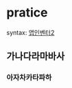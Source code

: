 # pratice
syntax: [앱인벤터2](http://ai2.appinventor.mit.edu/?locale=en#6317293257752576)
## 가나다라마바사
### 아자차카타파하
